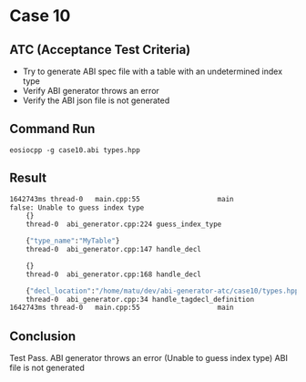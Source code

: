 # Case 10

## ATC (Acceptance Test Criteria)
- Try to generate ABI spec file with a table with an undetermined index type
- Verify ABI generator throws an error
- Verify the ABI json file is not generated

## Command Run
```
eosiocpp -g case10.abi types.hpp
```

## Result
```bash
1642743ms thread-0   main.cpp:55                   main                 ] 999999 abi_generation_exception: Unable to generate abi
false: Unable to guess index type
    {}
    thread-0  abi_generator.cpp:224 guess_index_type

    {"type_name":"MyTable"}
    thread-0  abi_generator.cpp:147 handle_decl

    {}
    thread-0  abi_generator.cpp:168 handle_decl

    {"decl_location":"/home/matu/dev/abi-generator-atc/case10/types.hpp:4:8"}
    thread-0  abi_generator.cpp:34 handle_tagdecl_definition
1642743ms thread-0   main.cpp:55                   main                 ] output: {"types":[],"structs":[{"name":"MyTable","base":"","fields":[{"name":"field1","type":"uint32"},{"name":"field2","type":"uint64"}]}],"actions":[],"tables":[]} 
```

## Conclusion
Test Pass.
ABI generator throws an error (Unable to guess index type)
ABI file is not generated
